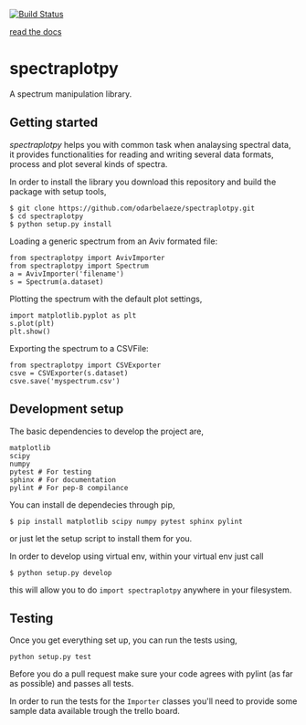 [![Build Status](https://travis-ci.org/SpectralGroup/spectraplotpy.svg?branch=master)](https://travis-ci.org/SpectralGroup/spectraplotpy)

[read the docs](http://spectraplotpy.readthedocs.org/en/latest/)

spectraplotpy
=============

A spectrum manipulation library.

Getting started
---------------

*spectraplotpy* helps you with common task when analaysing spectral data,
it provides functionalities for reading and writing several data formats,
process and plot several kinds of spectra.

In order to install the library you download this repository and build the
package with setup tools,

    $ git clone https://github.com/odarbelaeze/spectraplotpy.git
    $ cd spectraplotpy
    $ python setup.py install

Loading a generic spectrum from an Aviv formated file:

    from spectraplotpy import AvivImporter
    from spectraplotpy import Spectrum
    a = AvivImporter('filename')
    s = Spectrum(a.dataset)

Plotting the spectrum with the default plot settings,

    import matplotlib.pyplot as plt
    s.plot(plt)
    plt.show()

Exporting the spectrum to a CSVFile:

    from spectraplotpy import CSVExporter
    csve = CSVExporter(s.dataset)
    csve.save('myspectrum.csv')


Development setup
-----------------

The basic dependencies to develop the project are,

    matplotlib
    scipy
    numpy
    pytest # For testing
    sphinx # For documentation
    pylint # For pep-8 compilance

You can install de dependecies through pip,

    $ pip install matplotlib scipy numpy pytest sphinx pylint

or just let the setup script to install them for you.

In order to develop using virtual env, within your virtual env just call

    $ python setup.py develop

this will allow you to do `import spectraplotpy` anywhere in your filesystem.

Testing
-------

Once you get everything set up, you can run the tests using,

    python setup.py test

Before you do a pull request make sure your code agrees with pylint
(as far as possible) and passes all tests.

In order to run the tests for the `Importer` classes you'll need to
provide some sample data available trough the trello board.
